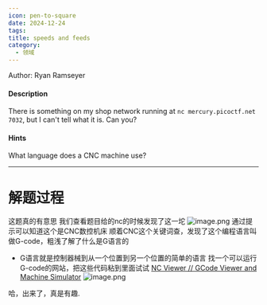 ```yaml
---
icon: pen-to-square
date: 2024-12-24
tags: 
title: speeds and feeds
category:
  - 领域
---
```

Author: Ryan Ramseyer

#### Description

There is something on my shop network running at `nc mercury.picoctf.net 7032`, but I can't tell what it is. Can you?

#### Hints
What language does a CNC machine use?

----
# 解题过程
这题真的有意思
我们查看题目给的nc的时候发现了这一坨
![image.png](https://cdn.jsdelivr.net/gh/fakeppa/blog-img/20241224152242.png)
通过提示可以知道这个是CNC数控机床
顺着CNC这个关键词查，发现了这个编程语言叫做G-code，粗浅了解了什么是G语言的
- G语言就是控制器械到从一个位置到另一个位置的简单的语言
找一个可以运行G-code的网站，把这些代码粘到里面试试
[NC Viewer // GCode Viewer and Machine Simulator](https://ncviewer.com/)
![image.png](https://cdn.jsdelivr.net/gh/fakeppa/blog-img/20241224152613.png)

哈，出来了，真是有趣.
